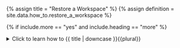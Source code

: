 <!--------------------------------------------- TITLE AND DEFINITION starts -->

{% assign title = "Restore a Workspace" %}
{% assign definition = site.data.how_to.restore_a_workspace %}

<!--------------------------------------------- TITLE AND DEFINITION ends -->

{% if include.more == "yes" and include.heading == "more" %}
<details class='detailsCollapsible'><summary class='nobr'>Click to learn how to {{ title | downcase }}{{plural}}
</summary>
{% endif %}

{% if include.heading != "" and include.heading != "more" %}
{{include.heading}} How to {{title}}
{% endif %}

{% if include.table == "yes" %}
<table class='definitionTable'><tr><td>
{% endif %}

{% if include.definition == "bold" %}
<strong><i>In brief: </i>{{ definition }}</strong>
{% else %}
{% if include.definition != "no" %}
<strong><i>In brief: </i></strong> {{ definition }}
{% endif %}
{% endif %}

{% if include.table == "yes" %}
</td></tr></table>
{% endif %}

{% if include.more == "yes" and include.content == "more" and include.heading != "more" %}
<details class='detailsCollapsible'><summary class='nobr'>Click to learn how to {{ title | downcase }}{{plural}}
</summary>
{% endif %}

{% if include.content != "no" %}

<!--------------------------------------------- CONTENT starts -->

{% include image.html file='how-to/import-the-workspace-00.gif' url='yes' max-width='100' caption='Drag and drop the workspace on the design space, and wait for a few seconds until the progress ring disappears.' %}

Sometimes a new workspace may become available, or you may want to go back to the original state of the workspace as it ships with the system. Or maybe you wish to go back to an earlier version of the workspace you may have backed up.

In any case, to restore a workspace file, follow these instructions:

**1. Locate the workspace file you wish to restore**. The workspace that ships with the system is ```Workspace.json``` in the root of the ```Superalgos-master``` folder. Workspaces you may have backed up are stored in the Chrome's ```Downloads``` folder.

**2. Go to the design space and locate the Workspace icon**.

**3. Left-click on the Workspace file, drag it and drop it over the browser, right on top of the Workspace icon**. Wait for a few seconds. You should see a ring around the workspace icon, indicating the progress of the import action. Once the ring disappears, the import operation is over and you are free to start using the system.

<!--------------------------------------------- CONTENT ends -->

{% endif %}

{% if include.more == "yes" and include.extended == "more" and include.content != "more" and include.heading != "more" %}
<details class='detailsCollapsible'><summary class='nobr'>Click to learn how to {{ title | downcase }}{{plural}}
</summary>
{% endif %}

{% if include.extended != "no" %}

<!--------------------------------------------- EXTENDED starts -->

XXXXXXXXXXXXXXXXXXXXXXXXXXXXXXXXXXXXXXXXXXXXXXXXXXXXXX

<!--------------------------------------------- EXTENDED ends -->

{% endif %}

{% if include.more == "yes" %}
</details>
{% endif %}